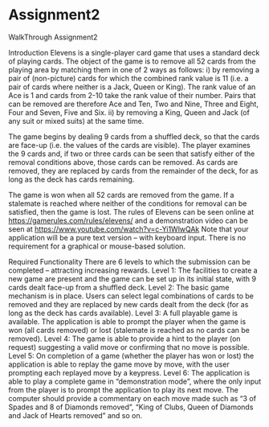 # Assignment2
WalkThrough Assignment2

Introduction
Elevens is a single-player card game that uses a standard deck of playing cards. The object of the
game is to remove all 52 cards from the playing area by matching them in one of 2 ways as
follows:
i) by removing a pair of (non-picture) cards for which the combined rank value is 11 (i.e. a
pair of cards where neither is a Jack, Queen or King). The rank value of an Ace is 1 and
cards from 2-10 take the rank value of their number. Pairs that can be removed are
therefore Ace and Ten, Two and Nine, Three and Eight, Four and Seven, Five and Six.
ii) by removing a King, Queen and Jack (of any suit or mixed suits) at the same time.

The game begins by dealing 9 cards from a shuffled deck, so that the cards are face-up (i.e. the
values of the cards are visible). The player examines the 9 cards and, if two or three cards can be
seen that satisfy either of the removal conditions above, those cards can be removed. As cards
are removed, they are replaced by cards from the remainder of the deck, for as long as the deck
has cards remaining.

The game is won when all 52 cards are removed from the game. If a stalemate is reached where
neither of the conditions for removal can be satisfied, then the game is lost.
The rules of Elevens can be seen online at https://gamerules.com/rules/elevens/ and a
demonstration video can be seen at https://www.youtube.com/watch?v=c-Yi1WlwQAk
Note that your application will be a pure text version – with keyboard input. There is no
requirement for a graphical or mouse-based solution.

Required Functionality
There are 6 levels to which the submission can be completed – attracting increasing rewards.
Level 1: The facilities to create a new game are present and the game can be set up in its
initial state, with 9 cards dealt face-up from a shuffled deck.
Level 2: The basic game mechanism is in place. Users can select legal combinations of
cards to be removed and they are replaced by new cards dealt from the deck (for
as long as the deck has cards available). 
Level 3: A full playable game is available. The application is able to prompt the player
when the game is won (all cards removed) or lost (stalemate is reached as no
cards can be removed).
Level 4: The game is able to provide a hint to the player (on request) suggesting a valid
move or confirming that no move is possible.
Level 5: On completion of a game (whether the player has won or lost) the application is
able to replay the game move by move, with the user prompting each replayed
move by a keypress.
Level 6: The application is able to play a complete game in “demonstration mode”, where
the only input from the player is to prompt the application to play its next move.
The computer should provide a commentary on each move made such as “3 of
Spades and 8 of Diamonds removed”, “King of Clubs, Queen of Diamonds and Jack
of Hearts removed” and so on. 
